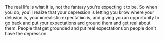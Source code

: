 The real life is what it is, not the fantasy you're expecting it to be. So when you do, you'll realize that your depression is letting you know where your delusion is, your unrealistic expectation is, and giving you an opportunity to go back and put your expectations and ground them and get real about them. People that get grounded and put real expectations on people don't have the depression.